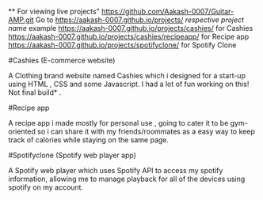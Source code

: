 
** For viewing live projects" https://github.com/Aakash-0007/Guitar-AMP.git
Go to https://aakash-0007.github.io/projects/ *respective project name* 
example  https://aakash-0007.github.io/projects/cashies/ for Cashies
         https://aakash-0007.github.io/projects/cashies/recipeapp/ for Recipe app
         https://aakash-0007.github.io/projects/spotifyclone/ for Spotify Clone


#Cashies (E-commerce website)

A Clothing brand website named Cashies which i designed for a start-up using HTML , CSS and some Javascript. I had a lot of fun working on this! Not final build* .

#Recipe app

A recipe app i made mostly for personal use , going to cater it to be gym-oriented so i can share it with my friends/roommates as a easy way to keep track of calories 
while staying on the same page. 

#Spotifyclone (Spotify web player app)

A Spotify web player which uses Spotify API to access my spotify information, allowing me to manage playback for all of the devices using spotify on my account. 
